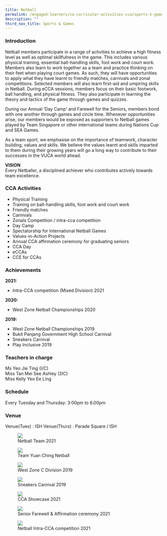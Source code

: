 ```yaml
---
title: Netball
permalink: /engaged-learners/co-curricular-activities-cca/sports-n-games/netball/
description: ""
third_nav_title: Sports & Games
---
```

### Introduction

Netball members participate in a range of activities to achieve a high fitness level as well as optimal skillfulness in the game. This includes various physical training, essential ball-handling skills, foot work and court work. Members also learn to work together as a team and practice thinking on their feet when playing court games. As such, they will have opportunities to apply what they have learnt to friendly matches, carnivals and zonal competitions. Selected members will also learn first-aid and umpiring skills in Netball. During eCCA sessions, members focus on their basic footwork, ball handling, and physical fitness. They also participate in learning the theory and tactics of the game through games and quizzes.

During our Annual ‘Day Camp’ and Farewell for the Seniors, members bond with one another through games and circle time. Whenever opportunities arise, our members would be exposed as supporters to Netball games played by Team Singapore or other international teams during Nations Cup and SEA Games.

As a team sport, we emphasise on the importance of teamwork, character building, values and skills. We believe the values learnt and skills imparted to them during their growing years will go a long way to contribute to their successes in the VUCA world ahead.


**VISION** <br>
Every Netballer, a disciplined achiever who contributes actively towards team excellence.

### CCA Activities

*   Physical Training
*   Training on ball-handling skills, foot work and court work
*   Friendly matches
*   Carnivals
*   Zonals Competition / intra-cca competition
*   Day Camp
*   Spectatorship for International Netball Games
*   Values-in-Action Projects
*   Annual CCA affirmation ceremony for graduating seniors
*   CCA Day
*   eCCAs
*   CCE for CCAs

### Achievements

**2021:**
*   Intra-CCA competition (Mixed Division) 2021

**2020:**
*   West Zone Netball Championships 2020

**2019:**
*   West Zone Netball Championships 2019
*   Bukit Panjang Government High School Carnival
*   Sneakers Carnival
*   Play Inclusive 2019

### Teachers in charge

Ms Yeo Jie Ting (I/C) <br>
Miss Tan Mei See Ashley (2IC) <br>
Miss Kelly Yeo Ee Ling <br>


### Schedule

Every Tuesday and Thursday: 3:00pm to 6.00pm


### Venue

Venue(Tues) : ISH
Venue(Thurs) : Parade Square / ISH

<figure>  
<img src="/images/Netball-1.jpg">  
<figcaption> Netball Team 2021 </figcaption>  
</figure>

<figure>  
<img src="/images/Netball-2.jpg">  
<figcaption> Team Yuan Ching Netball </figcaption>  
</figure>

<figure>  
<img src="/images/Netball-3.jpg">  
<figcaption> West Zone C Division 2019 </figcaption>  
</figure>

<figure>  
<img src="/images/Netball-4.jpg">  
<figcaption> Sneakers Carnival 2019 </figcaption>  
</figure>

<figure>  
<img src="/images/Netball-5.jpg">  
<figcaption> CCA Showcase 2021 </figcaption>  
</figure>

<figure>  
<img src="/images/Netball-6.jpg">  
<figcaption> Senior Farewell & Affirmation ceremony 2021 </figcaption>  
</figure>

<figure>  
<img src="/images/Netball-7.jpg">  
<figcaption> Netball Intra-CCA competition 2021</figcaption>  
</figure>
